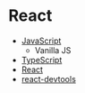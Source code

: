 # React
+ [JavaScript](https://developer.mozilla.org/ko/docs/Web/JavaScript)
  + Vanilla JS 
+ [TypeScript](https://www.typescriptlang.org/)
+ [React](https://reactjs.org/)
+ [react-devtools](https://www.npmjs.com/package/react-devtools)
